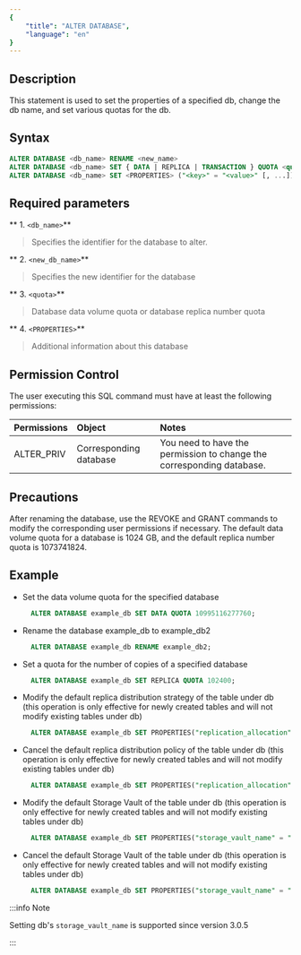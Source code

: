 ```yaml
---
{
    "title": "ALTER DATABASE",
    "language": "en"
}
---
```


## Description

This statement is used to set the properties of a specified db, change the db name, and set various quotas for the db.

## Syntax

```sql
ALTER DATABASE <db_name> RENAME <new_name>
ALTER DATABASE <db_name> SET { DATA | REPLICA | TRANSACTION } QUOTA <quota>
ALTER DATABASE <db_name> SET <PROPERTIES> ("<key>" = "<value>" [, ...])
```

## Required parameters

** 1. `<db_name>`**
>  Specifies the identifier for the database to alter.

** 2. `<new_db_name>`**
>  Specifies the new identifier for the database

** 3. `<quota>`**
>  Database data volume quota or database replica number quota

** 4. `<PROPERTIES>`**
>  Additional information about this database

## Permission Control

The user executing this SQL command must have at least the following permissions:

| Permissions         | Object   | Notes            |
|:-----------|:-----|:--------------|
| ALTER_PRIV | Corresponding database | You need to have the permission to change the corresponding database. |

## Precautions

After renaming the database, use the REVOKE and GRANT commands to modify the corresponding user permissions if necessary. The default data volume quota for a database is 1024 GB, and the default replica number quota is 1073741824.

## Example

- Set the data volume quota for the specified database

  ```sql
    ALTER DATABASE example_db SET DATA QUOTA 10995116277760;
  ```

- Rename the database example_db to example_db2

  ```sql
    ALTER DATABASE example_db RENAME example_db2;
  ```

- Set a quota for the number of copies of a specified database

  ```sql
    ALTER DATABASE example_db SET REPLICA QUOTA 102400;
  ```

- Modify the default replica distribution strategy of the table under db (this operation is only effective for newly created tables and will not modify existing tables under db)

  ```sql
    ALTER DATABASE example_db SET PROPERTIES("replication_allocation" = "tag.location.default:2");
  ```

- Cancel the default replica distribution policy of the table under db (this operation is only effective for newly created tables and will not modify existing tables under db)

  ```sql
    ALTER DATABASE example_db SET PROPERTIES("replication_allocation" = "");
  ```

- Modify the default Storage Vault of the table under db (this operation is only effective for newly created tables and will not modify existing tables under db)

  ```sql
    ALTER DATABASE example_db SET PROPERTIES("storage_vault_name" = "hdfs_demo_vault");
  ```

- Cancel the default Storage Vault of the table under db (this operation is only effective for newly created tables and will not modify existing tables under db)

  ```sql
    ALTER DATABASE example_db SET PROPERTIES("storage_vault_name" = "");
  ```

:::info Note

Setting db's `storage_vault_name` is supported since version 3.0.5

:::
